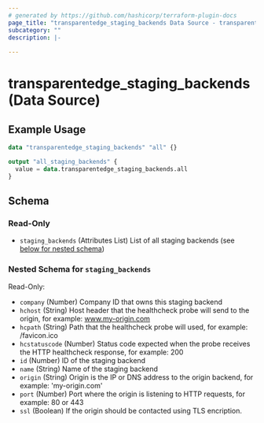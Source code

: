 ```yaml
---
# generated by https://github.com/hashicorp/terraform-plugin-docs
page_title: "transparentedge_staging_backends Data Source - transparentedge"
subcategory: ""
description: |-
  
---
```


# transparentedge_staging_backends (Data Source)



## Example Usage

```terraform
data "transparentedge_staging_backends" "all" {}

output "all_staging_backends" {
  value = data.transparentedge_staging_backends.all
}
```

<!-- schema generated by tfplugindocs -->
## Schema

### Read-Only

- `staging_backends` (Attributes List) List of all staging backends (see [below for nested schema](#nestedatt--staging_backends))

<a id="nestedatt--staging_backends"></a>
### Nested Schema for `staging_backends`

Read-Only:

- `company` (Number) Company ID that owns this staging backend
- `hchost` (String) Host header that the healthcheck probe will send to the origin, for example: www.my-origin.com
- `hcpath` (String) Path that the healthcheck probe will used, for example: /favicon.ico
- `hcstatuscode` (Number) Status code expected when the probe receives the HTTP healthcheck response, for example: 200
- `id` (Number) ID of the staging backend
- `name` (String) Name of the staging backend
- `origin` (String) Origin is the IP or DNS address to the origin backend, for example: 'my-origin.com'
- `port` (Number) Port where the origin is listening to HTTP requests, for example: 80 or 443
- `ssl` (Boolean) If the origin should be contacted using TLS encription.


